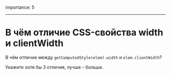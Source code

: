 importance: 5

---

# В чём отличие CSS-свойства width и clientWidth

В чём отличие между `getComputedStyle(elem).width` и `elem.clientWidth`?

Укажите хотя бы 3 отличия, лучше - больше.
